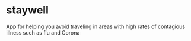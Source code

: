 # staywell
App for helping you avoid traveling in areas with high rates of contagious illness such as flu and Corona
